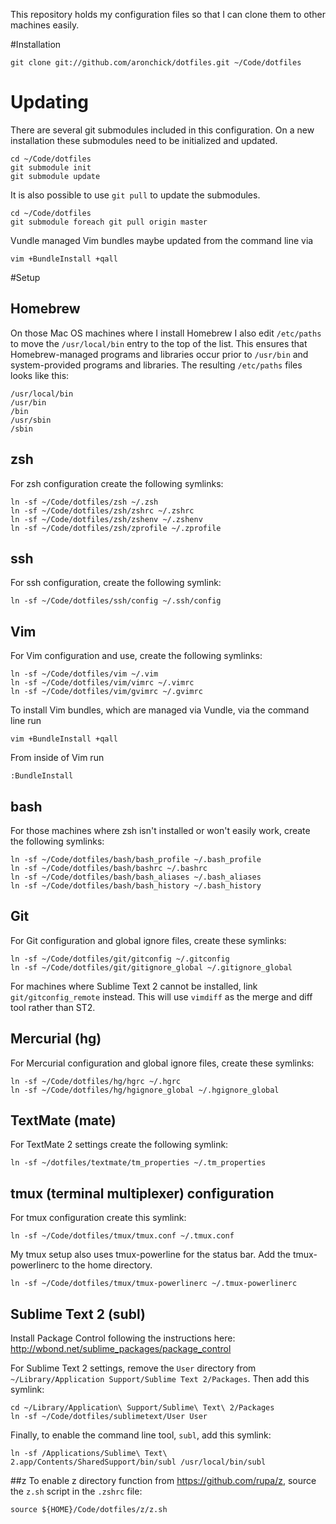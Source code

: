 This repository holds my configuration files so that I can clone them to other machines
easily.

#Installation

    git clone git://github.com/aronchick/dotfiles.git ~/Code/dotfiles
	
# Updating
There are several git submodules included in this configuration. On a new
installation these submodules need to be initialized and updated.

    cd ~/Code/dotfiles
    git submodule init 
    git submodule update 

It is also possible to use `git pull` to update the submodules.

    cd ~/Code/dotfiles
    git submodule foreach git pull origin master

Vundle managed Vim bundles maybe updated from the command line via

    vim +BundleInstall +qall

#Setup
## Homebrew
On those Mac OS machines where I install Homebrew I also edit `/etc/paths` to move the `/usr/local/bin` entry to the top of the list. This ensures that Homebrew-managed programs and libraries occur prior to `/usr/bin` and system-provided programs and libraries. The resulting `/etc/paths` files looks like this:

    /usr/local/bin
    /usr/bin
    /bin
    /usr/sbin
    /sbin
    
## zsh
For zsh configuration create the following symlinks:

    ln -sf ~/Code/dotfiles/zsh ~/.zsh
    ln -sf ~/Code/dotfiles/zsh/zshrc ~/.zshrc
    ln -sf ~/Code/dotfiles/zsh/zshenv ~/.zshenv
    ln -sf ~/Code/dotfiles/zsh/zprofile ~/.zprofile
		
## ssh
For ssh configuration, create the following symlink:

    ln -sf ~/Code/dotfiles/ssh/config ~/.ssh/config

## Vim
For Vim configuration and use, create the following symlinks:

    ln -sf ~/Code/dotfiles/vim ~/.vim
    ln -sf ~/Code/dotfiles/vim/vimrc ~/.vimrc
    ln -sf ~/Code/dotfiles/vim/gvimrc ~/.gvimrc

To install Vim bundles, which are managed via Vundle, via the command line run

    vim +BundleInstall +qall

From inside of Vim run

    :BundleInstall

## bash
For those machines where zsh isn't installed or won't easily work, create the
following symlinks:

    ln -sf ~/Code/dotfiles/bash/bash_profile ~/.bash_profile
    ln -sf ~/Code/dotfiles/bash/bashrc ~/.bashrc
    ln -sf ~/Code/dotfiles/bash/bash_aliases ~/.bash_aliases
    ln -sf ~/Code/dotfiles/bash/bash_history ~/.bash_history

## Git
For Git configuration and global ignore files, create these symlinks:

    ln -sf ~/Code/dotfiles/git/gitconfig ~/.gitconfig
    ln -sf ~/Code/dotfiles/git/gitignore_global ~/.gitignore_global

For machines where Sublime Text 2 cannot be installed, link
`git/gitconfig_remote` instead. This will use `vimdiff` as the merge and diff
tool rather than ST2.

## Mercurial (hg)
For Mercurial configuration and global ignore files, create these symlinks:

    ln -sf ~/Code/dotfiles/hg/hgrc ~/.hgrc
    ln -sf ~/Code/dotfiles/hg/hgignore_global ~/.hgignore_global
	

## TextMate (mate)
For TextMate 2 settings create the following symlink:

    ln -sf ~/dotfiles/textmate/tm_properties ~/.tm_properties

## tmux (terminal multiplexer) configuration
For tmux configuration create this symlink:

    ln -sf ~/Code/dotfiles/tmux/tmux.conf ~/.tmux.conf

My tmux setup also uses tmux-powerline for the status bar. Add the tmux-powerlinerc to the home directory.

    ln -sf ~/Code/dotfiles/tmux/tmux-powerlinerc ~/.tmux-powerlinerc

## Sublime Text 2 (subl)
Install Package Control following the instructions here: http://wbond.net/sublime_packages/package_control

For Sublime Text 2 settings, remove the `User` directory from
`~/Library/Application Support/Sublime Text 2/Packages`. Then add this symlink:

    cd ~/Library/Application\ Support/Sublime\ Text\ 2/Packages
    ln -sf ~/Code/dotfiles/sublimetext/User User

Finally, to enable the command line tool, `subl`, add this symlink:

    ln -sf /Applications/Sublime\ Text\ 2.app/Contents/SharedSupport/bin/subl /usr/local/bin/subl

##z
To enable z directory function from https://github.com/rupa/z, source the
`z.sh` script in the `.zshrc` file: 

    source ${HOME}/Code/dotfiles/z/z.sh
	
